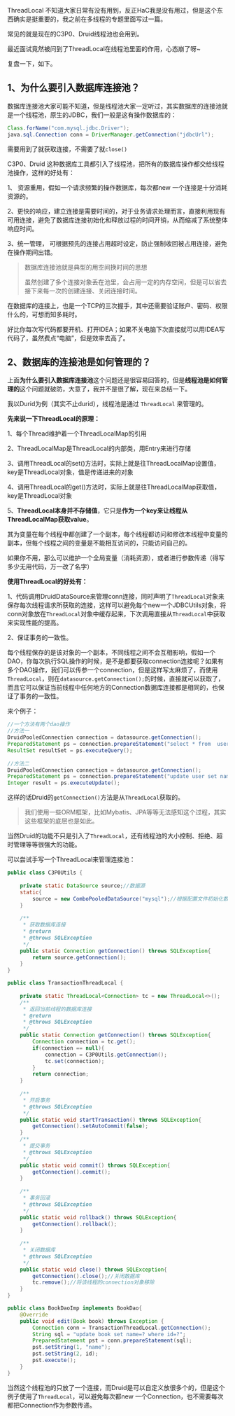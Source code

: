 ThreadLocal 不知道大家日常有没有用到，反正HaC我是没有用过，但是这个东西确实是挺重要的，我之前在多线程的专题里面写过一篇。

常见的就是现在的C3P0、Druid线程池也会用到。

最近面试竟然被问到了ThreadLocal在线程池里面的作用，心态崩了呀~

复盘一下，如下。

## 1、为什么要引入数据库连接池？

数据库连接池大家可能不知道，但是线程池大家一定听过，其实数据库的连接池就是一个线程池，原生的JDBC，我们一般是这有操作数据库的：

```java
Class.forName("com.mysql.jdbc.Driver");
java.sql.Connection conn = DriverManager.getConnection("jdbcUrl");
```

需要用到了就获取连接，不需要了就`close()`

C3P0、Druid 这种数据库工具都引入了线程池，把所有的数据库操作都交给线程池操作，这样的好处有：

1、 资源重用，假如一个请求频繁的操作数据库，每次都new 一个连接是十分消耗资源的。

2、更快的响应，建立连接是需要时间的，对于业务请求处理而言，直接利用现有可用连接，避免了数据库连接初始化和释放过程的时间开销，从而缩减了系统整体响应时间。

3、统一管理， 可根据预先的连接占用超时设定，防止强制收回被占用连接，避免在操作期间出错。

> 数据库连接池就是典型的用空间换时间的思想
>
> 虽然创建了多个连接对象丢在池里，会占用一定的内存空间，但是可以省去接下来每一次的创建连接、关闭连接时间。

在数据库的连接上，也是一个TCP的三次握手，其中还需要验证账户、密码、权限什么的，可想而知多耗时。

好比你每次写代码都要开机、打开IDEA；如果不关电脑下次直接就可以用IDEA写代码了，虽然费点“电脑”，但是效率去高了。



## 2、数据库的连接池是如何管理的？

上面**为什么要引入数据库连接池**这个问题还是很容易回答的，但是**线程池是如何管理的**这个问题就破防，大意了，我并不是很了解，现在来总结一下。

我以Durid为例（其实不止durid），线程池是通过 `ThreadLocal` 来管理的。

**先来说一下ThreadLocal的原理：**

1、每个Thread维护着一个ThreadLocalMap的引用

2、ThreadLocalMap是ThreadLocal的内部类，用Entry来进行存储

3、调用ThreadLocal的set()方法时，实际上就是往ThreadLocalMap设置值，key是ThreadLocal对象，值是传递进来的对象

4、调用ThreadLocal的get()方法时，实际上就是往ThreadLocalMap获取值，key是ThreadLocal对象

5、**ThreadLocal本身并不存储值**，它只是**作为一个key来让线程从ThreadLocalMap获取value**。



其为变量在每个线程中都创建了一个副本，每个线程都访问和修改本线程中变量的副本，但每个线程之间的变量是不能相互访问的，只能访问自己的。

如果你不用，那么可以维护一个全局变量（消耗资源），或者进行参数传递（得写多少无用代码，万一改了名字）

**使用ThreadLocal的好处有：**

1、代码调用DruidDataSource来管理conn连接，同时声明了`ThreadLocal`对象来保存每次线程请求所获取的连接，这样可以避免每个new一个JDBCUtils对象，将conn对象放在`ThreadLocal`对象中缓存起来，下次调用直接从`ThreadLocal`中获取来实现性能的提高。

2、保证事务的一致性。

每个线程保存的是该对象的一个副本，不同线程之间不会互相影响，假如一个DAO，你每次执行SQL操作的时候，是不是都要获取connection连接呢？如果有多个DAO操作，我们可以传参一个connection，但是这样写太麻烦了，而使用`ThreadLocal`，则在`datasource.getConnection();`的时候，直接就可以获取了，而且它可以保证当前线程中任何地方的Connection数据库连接都是相同的，也保证了事务的一致性。

来个例子：

```java
//一个方法有两个dao操作
//方法一
DruidPooledConnection connection = datasource.getConnection();
PreparedStatement ps = connection.prepareStatement("select * from  user");
ResultSet resultSet = ps.executeQuery();
            
//方法二
DruidPooledConnection connection = datasource.getConnection();
PreparedStatement ps = connection.prepareStatement("update user set name = 'HaC' where id = 1");
Integer result = ps.executeUpdate();
```

这样的话Druid的`getConnection()`方法是从`ThreadLocal`获取的。

> 我们使用一些ORM框架，比如Mybatis、JPA等等无法感知这个过程，其实这些框架的底层也是如此。

当然Druid的功能不只是引入了`ThreadLocal`，还有线程池的大小控制、拒绝、超时管理等等很强大的功能。



可以尝试手写一个ThreadLocal来管理连接池：

```java
public class C3P0Utils {
 
	private static DataSource source;//数据源
	static{
		source = new ComboPooledDataSource("mysql");//根据配置文件初始化数据源
	}
	
	/**
	 * 获取数据库连接
	 * @return
	 * @throws SQLException
	 */
	public static Connection getConnection() throws SQLException{
		return source.getConnection();
	}
}
```

```java
public class TransactionThreadLocal {
 
	private static ThreadLocal<Connection> tc = new ThreadLocal<>();
	/**
	 * 返回当前线程的数据库连接
	 * @return
	 * @throws SQLException
	 */
	public static Connection getConnection() throws SQLException{
		Connection connection = tc.get();
		if(connection == null){
			connection = C3P0Utils.getConnection();
			tc.set(connection);
		}
		return connection;
	}
	
	/**
	 * 开启事务
	 * @throws SQLException
	 */
	public static void startTransaction() throws SQLException{
		getConnection().setAutoCommit(false);
	}
	/**
	 * 提交事务
	 * @throws SQLException
	 */
	public static void commit() throws SQLException{
		getConnection().commit();
	}
	
	/**
	 * 事务回滚
	 * @throws SQLException
	 */
	public static void rollback() throws SQLException{
		getConnection().rollback();
	}
	
	/**
	 * 关闭数据库
	 * @throws SQLException
	 */
	public static void close() throws SQLException{
		getConnection().close();//关闭数据库
		tc.remove();//将该线程的connection对象移除
	}
}
```

```java
public class BookDaoImp implements BookDao{
    @Override
	public void edit(Book book) throws Exception {
		Connection conn = TransactionThreadLocal.getConnection();
		String sql = "update book set name=? where id=?";
		PreparedStatement pst = conn.prepareStatement(sql);
		pst.setString(1, "name");
		pst.setString(2, id);
		pst.execute();
	}
}
```

当然这个线程池的只放了一个连接，而Druid是可以自定义放很多个的，但是这个例子使用了`ThreadLocal`，可以避免每次都new 一个Connection，也不需要每次都把Connection作为参数传递。